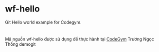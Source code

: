 # wf-hello
Git Hello world example for Codegym.
#
Mã nguồn wf-hello được sử dụng để thực hành tại [CodeGym](https://codegym.vn)
Trương Ngọc Thống
demogit